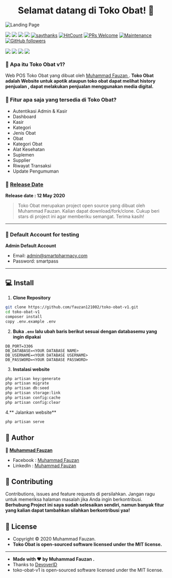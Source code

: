 <h1 align="center">Selamat datang di Toko Obat! 👋</h1>

![Landing Page](https://github.com/fauzan121002/toko-obat-v1/blob/master/public/assets/images/screenshot.jpg?raw=true)


[![](https://img.shields.io/github/issues/fauzan121002/toko-obat-v1?style=flat-square)](https://img.shields.io/github/issues/fauzan121002/toko-obat-v1?style=flat-square) ![](https://img.shields.io/github/stars/fauzan121002/toko-obat-v1?style=flat-square)
![](https://img.shields.io/github/forks/fauzan121002/toko-obat-v1?style=flat-square) ![](https://img.shields.io/github/license/fauzan121002/toko-obat-v1?style=flat-square) [![saythanks](https://img.shields.io/badge/say-thanks-ff69b4.svg?style=flat-square)](https://saythanks.io/to/zaidanline67%40gmail.com) [![HitCount](http://hits.dwyl.com/fauzan121002/https://github.com/fauzan121002/toko-obat-v1.svg)](http://hits.dwyl.com/fauzan121002/https://github.com/fauzan121002/toko-obat-v1)  [![PRs Welcome](https://img.shields.io/badge/PRs-welcome-brightgreen.svg?style=flat-square)](http://makeapullrequest.com) [![Maintenance](https://img.shields.io/badge/Maintained%3F-yes-green.svg?style=flat-square)](https://GitHub.com/Naereen/StrapDown.js/graphs/commit-activity) [![GitHub followers](https://img.shields.io/github/followers/fauzan121002.svg?style=flat-square&label=Follow&maxAge=2592000)](https://github.com/fauzan121002?tab=followers)

<p align="center">
	
<img align="center" src="http://ForTheBadge.com/images/badges/built-with-love.svg"> <img align="center" src="http://ForTheBadge.com/images/badges/uses-html.svg"> <img align="center" src="http://ForTheBadge.com/images/badges/makes-people-smile.svg"> <img align="center" src="http://ForTheBadge.com/images/badges/built-by-developers.svg">

</p>

### 🤔 Apa itu Toko Obat v1?
Web POS Toko Obat yang dibuat oleh <a href="https://github.com/fauzan121002"> Muhammad Fauzan </a>. **Toko Obat adalah Website untuk apotik ataupun toko obat dapat melihat history penjualan , dapat melakukan penjualan menggunakan media digital.**

### 🤨 Fitur apa saja yang tersedia di Toko Obat?
- Autentikasi Admin & Kasir
- Dashboard
- Kasir
- Kategori 
- Jenis Obat
- Obat
- Kategori Obat
- Alat Kesehatan
- Suplemen 
- Supplier
- Riwayat Transaksi
- Update Pengumuman

### 📆 <a href="http://fauzanishere.my.id/">Release Date</a>
**Release date : 12 May 2020**
> Toko Obat merupakan project open source yang dibuat oleh Muhammad Fauzan. Kalian dapat download/fork/clone. Cukup beri stars di project ini agar memberiku semangat. Terima kasih!

------------

 ### 👤 Default Account for testing
	
**Admin Default Account**
- Email: admin@smartpharmacy.com
- Password: smartpass

------------

## 💻 Install

1. **Clone Repository**
```bash
git clone https://github.com/fauzan121002/toko-obat-v1.git
cd toko-obat-v1
composer install
copy .env.example .env
```

2. **Buka ```.env``` lalu ubah baris berikut sesuai dengan databasemu yang ingin dipakai**
```
DB_PORT=3306
DB_DATABASE=<YOUR DATABASE NAME>
DB_USERNAME=<YOUR DATABASE USERNAME>
DB_PASSWORD=<YOUR DATABASE PASSWORD>
```

3. **Instalasi website**
```bash
php artisan key:generate
php artisan migrate
php artisan db:seed
php artisan storage:link
php artisan config:cache
php artisan config:clear
```

4.** Jalankan website**
```bash
php artisan serve
```

## 🧑 Author

👤 <a href="https://www.facebook.com/fauzandotjs"> **Muhammad Fauzan**</a>
- Facebook : <a href="https://www.facebook.com/fauzandotjs"> Muhammad Fauzan</a>
- LinkedIn : <a href="https://www.linkedin.com/in/muhammad-fauzan-b6824b18b/"> Muhammad Fauzan</a>

## 🤝 Contributing
Contributions, issues and feature requests di persilahkan.
Jangan ragu untuk memeriksa halaman masalah jika Anda ingin berkontribusi. **Berhubung Project ini saya sudah selesaikan sendiri, namun banyak fitur yang kalian dapat tambahkan silahkan berkontribusi yaa!**


## 📝 License
- Copyright © 2020 Muhammad Fauzan.
- **Toko Obat is open-sourced software licensed under the MIT license.**

------------

- **Made with ❤️ by Muhammad Fauzan .**
- Thanks to <a href="http://devover.id">DevoverID</a>
- toko-obat-v1 is open-sourced software licensed under the MIT license.

